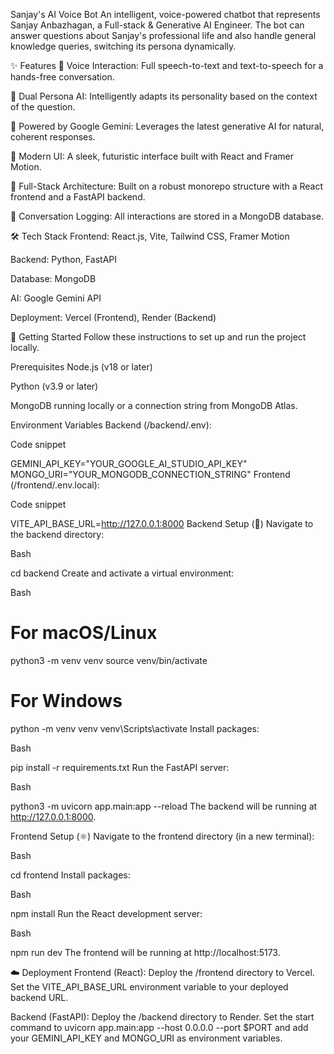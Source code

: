 Sanjay's AI Voice Bot
An intelligent, voice-powered chatbot that represents Sanjay Anbazhagan, a Full-stack & Generative AI Engineer. The bot can answer questions about Sanjay's professional life and also handle general knowledge queries, switching its persona dynamically.

✨ Features
🎤 Voice Interaction: Full speech-to-text and text-to-speech for a hands-free conversation.

🧠 Dual Persona AI: Intelligently adapts its personality based on the context of the question.

🤖 Powered by Google Gemini: Leverages the latest generative AI for natural, coherent responses.

🎨 Modern UI: A sleek, futuristic interface built with React and Framer Motion.

🧩 Full-Stack Architecture: Built on a robust monorepo structure with a React frontend and a FastAPI backend.

💾 Conversation Logging: All interactions are stored in a MongoDB database.

🛠️ Tech Stack
Frontend: React.js, Vite, Tailwind CSS, Framer Motion

Backend: Python, FastAPI

Database: MongoDB

AI: Google Gemini API

Deployment: Vercel (Frontend), Render (Backend)

🚀 Getting Started
Follow these instructions to set up and run the project locally.

Prerequisites
Node.js (v18 or later)

Python (v3.9 or later)

MongoDB running locally or a connection string from MongoDB Atlas.

Environment Variables
Backend (/backend/.env):

Code snippet

GEMINI_API_KEY="YOUR_GOOGLE_AI_STUDIO_API_KEY"
MONGO_URI="YOUR_MONGODB_CONNECTION_STRING"
Frontend (/frontend/.env.local):

Code snippet

VITE_API_BASE_URL=http://127.0.0.1:8000
Backend Setup (🐍)
Navigate to the backend directory:

Bash

cd backend
Create and activate a virtual environment:

Bash

# For macOS/Linux
python3 -m venv venv
source venv/bin/activate

# For Windows
python -m venv venv
venv\Scripts\activate
Install packages:

Bash

pip install -r requirements.txt
Run the FastAPI server:

Bash

python3 -m uvicorn app.main:app --reload
The backend will be running at http://127.0.0.1:8000.

Frontend Setup (⚛️)
Navigate to the frontend directory (in a new terminal):

Bash

cd frontend
Install packages:

Bash

npm install
Run the React development server:

Bash

npm run dev
The frontend will be running at http://localhost:5173.

☁️ Deployment
Frontend (React): Deploy the /frontend directory to Vercel. Set the VITE_API_BASE_URL environment variable to your deployed backend URL.

Backend (FastAPI): Deploy the /backend directory to Render. Set the start command to uvicorn app.main:app --host 0.0.0.0 --port $PORT and add your GEMINI_API_KEY and MONGO_URI as environment variables.

